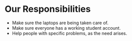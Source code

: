 Our Responsibilities
===

- Make sure the laptops are being taken care of.
- Make sure everyone has a working student account.
- Help people with specific problems, as the need arises.
